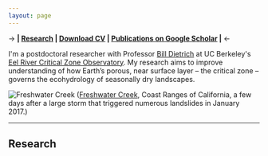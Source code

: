 ```yaml
---
layout: page
---
```


-> **| [Research](##Research) | [Download CV](https://www.dropbox.com/s/nvjg9o230v6sgqh/dralleCV.pdf?dl=0) | [Publications on Google Scholar](https://scholar.google.com/citations?user=aTBY7vAAAAAJ&hl=en) |** <-



I'm a postdoctoral researcher with Professor [Bill Dietrich](http://vcresearch.berkeley.edu/faculty/william-e-dietrich) at UC Berkeley's [Eel River Critical Zone Observatory](http://criticalzone.org/eel/). My research aims to improve understanding of how Earth’s porous, near surface layer – the critical zone – governs the ecohydrology of seasonally dry landscapes. 

![](../assets/coast.JPG "Freshwater Creek")
([Freshwater Creek](https://goo.gl/maps/WHKbuRm5bNJ2), Coast Ranges of California, a few days after a large storm that triggered numerous landslides in January 2017.)

---

## Research



